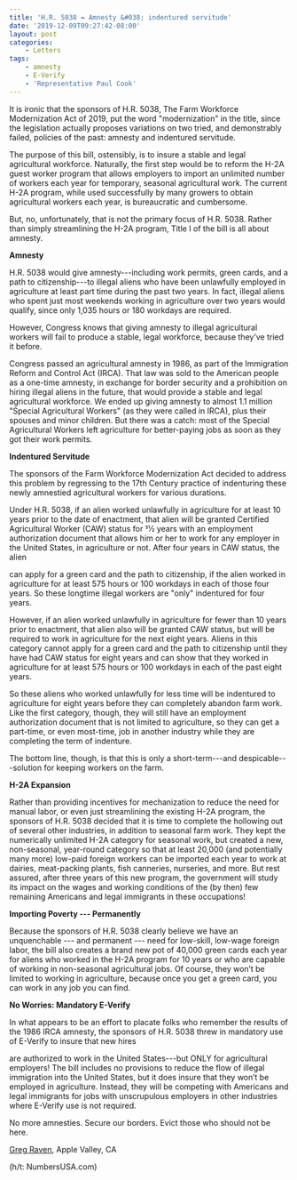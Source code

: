```yaml
---
title: 'H.R. 5038 = Amnesty &#038; indentured servitude'
date: '2019-12-09T09:27:42-08:00'
layout: post
categories:
    - Letters
tags:
    - amnesty
    - E-Verify
    - 'Representative Paul Cook'
---
```


It is ironic that the sponsors of H.R. 5038, The Farm Workforce Modernization Act of 2019, put the word "modernization" in the title, since the legislation actually proposes variations on two tried, and demonstrably failed, policies of the past: amnesty and indentured servitude.

The purpose of this bill, ostensibly, is to insure a stable and legal agricultural workforce. Naturally, the first step would be to reform the H-2A guest worker program that allows employers to import an unlimited number of workers each year for temporary, seasonal agricultural work. The current H-2A program, while used successfully by many growers to obtain agricultural workers each year, is bureaucratic and cumbersome.

But, no, unfortunately, that is not the primary focus of H.R. 5038. Rather than simply streamlining the H-2A program, Title I of the bill is all about amnesty.

**Amnesty**

H.R. 5038 would give amnesty---including work permits, green cards, and a path to citizenship---to illegal aliens who have been unlawfully employed in agriculture at least part time during the past two years. In fact, illegal aliens who spent just most weekends working in agriculture over two years would qualify, since only 1,035 hours or 180 workdays are required.

However, Congress knows that giving amnesty to illegal agricultural workers will fail to produce a stable, legal workforce, because they’ve tried it before.

Congress passed an agricultural amnesty in 1986, as part of the Immigration Reform and Control Act (IRCA). That law was sold to the American people as a one-time amnesty, in exchange for border security and a prohibition on hiring illegal aliens in the future, that would provide a stable and legal agricultural workforce. We ended up giving amnesty to almost 1.1 million "Special Agricultural Workers" (as they were called in IRCA), plus their spouses and minor children. But there was a catch: most of the Special Agricultural Workers left agriculture for better-paying jobs as soon as they got their work permits.

**Indentured Servitude**

The sponsors of the Farm Workforce ​Modernization​ Act decided to address this problem by regressing to the 17th Century practice of indenturing these newly amnestied agricultural workers for various durations.

Under H.R. 5038, if an alien worked unlawfully in agriculture for at least 10 years prior to the date of enactment, that alien will be granted Certified Agricultural Worker (CAW) status for 51⁄2 years with an employment authorization document that allows him or her to work for any employer in the United States, in agriculture or not. After four years in CAW status, the alien

can apply for a green card and the path to citizenship, if the alien worked in agriculture for at least 575 hours or 100 workdays in each of those four years. So these longtime illegal workers are "only" indentured for four years.

However, if an alien worked unlawfully in agriculture for fewer than 10 years prior to enactment, that alien also will be granted CAW status, but will be required to work in agriculture for the next eight years. Aliens in this category cannot apply for a green card and the path to citizenship until they have had CAW status for eight years and can show that they worked in agriculture for at least 575 hours or 100 workdays in ​each​ of the past eight years.

So these aliens who worked unlawfully for less time will be indentured to agriculture for eight years before they can completely abandon farm work. Like the first category, though, they will still have an employment authorization document that is not limited to agriculture, so they can get a part-time, or even most-time, job in another industry while they are completing the term of indenture.

The bottom line, though, is that this is only a short-term---and despicable---solution for keeping workers on the farm.

**H-2A Expansion**

Rather than providing incentives for mechanization to reduce the need for manual labor, or even just streamlining the existing H-2A program, the sponsors of H.R. 5038 decided that it is time to complete the hollowing out of several other industries, in addition to seasonal farm work. They kept the numerically unlimited H-2A category for seasonal work, but created a new, non-seasonal, year-round category so that at least 20,000 (and potentially many more) low-paid foreign workers can be imported each year to work at dairies, meat-packing plants, fish canneries, nurseries, and more. But rest assured, after three years of this new program, the government will study its impact on the wages and working conditions of the (by then) few remaining Americans and legal immigrants in these occupations!

**Importing Poverty --- Permanently**

Because the sponsors of H.R. 5038 clearly believe we have an unquenchable --- and permanent --- need for low-skill, low-wage foreign labor, the bill also creates a brand new pot of 40,000 green cards each year for aliens who worked in the H-2A program for 10 years or who are capable of working in non-seasonal agricultural jobs. Of course, they won’t be limited to working in agriculture, because once you get a green card, you can work in any job you can find.

**No Worries: Mandatory E-Verify**

In what appears to be an effort to placate folks who remember the results of the 1986 IRCA amnesty, the sponsors of H.R. 5038 threw in mandatory use of E-Verify to insure that new hires

are authorized to work in the United States---but ONLY for agricultural employers! The bill includes no provisions to reduce the flow of illegal immigration into the United States, but it does insure that they won’t be employed in agriculture. Instead, they will be competing with Americans and legal immigrants for jobs with unscrupulous employers in other industries where E-Verify use is not required.

No more amnesties. Secure our borders. Evict those who should not be here.

[Greg Raven](https://www.gregraven.org/), Apple Valley, CA

(h/t: NumbersUSA.com)